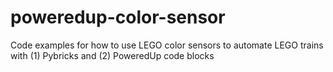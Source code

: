 # poweredup-color-sensor
Code examples for how to use LEGO color sensors to automate LEGO trains with (1) Pybricks and (2) PoweredUp code blocks
